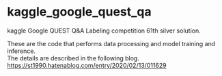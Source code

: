 # kaggle_google_quest_qa
kaggle Google QUEST Q&amp;A Labeling competition 61th silver solution.<br>

These are the code that performs data processing and model training and inference.<br>
The details are described in the following blog.<br>
https://st1990.hatenablog.com/entry/2020/02/13/011629
